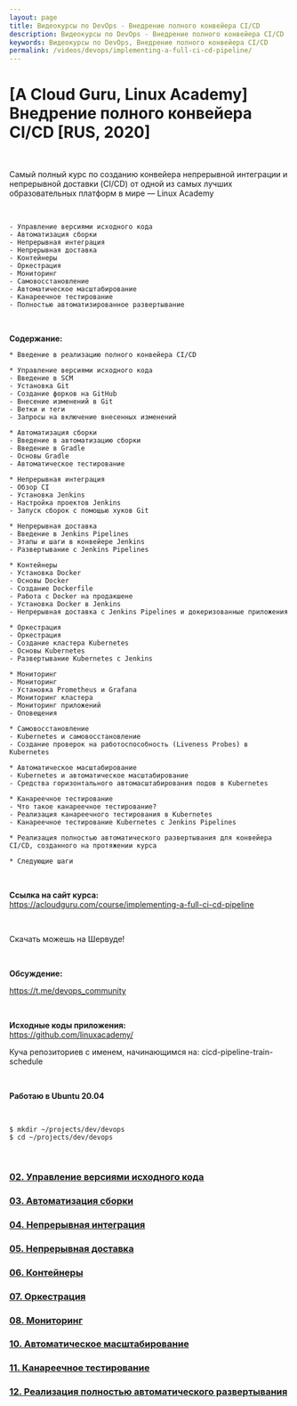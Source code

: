 ```yaml
---
layout: page
title: Видеокурсы по DevOps - Внедрение полного конвейера CI/CD
description: Видеокурсы по DevOps - Внедрение полного конвейера CI/CD
keywords: Видеокурсы по DevOps, Внедрение полного конвейера CI/CD
permalink: /videos/devops/implementing-a-full-ci-cd-pipeline/
---
```


# [A Cloud Guru, Linux Academy] Внедрение полного конвейера CI/CD [RUS, 2020]

<br/>

Самый полный курс по созданию конвейера непрерывной интеграции и непрерывной доставки (CI/CD) от одной из самых лучших образовательных платформ в мире — Linux Academy

<br/>

```
- Управление версиями исходного кода
- Автоматизация сборки
- Непрерывная интеграция
- Непрерывная доставка
- Контейнеры
- Оркестрация
- Мониторинг
- Самовосстановление
- Автоматическое масштабирование
- Канареечное тестирование
- Полностью автоматизированное развертывание
```

<br/>

**Содержание:**

```
* Введение в реализацию полного конвейера CI/CD

* Управление версиями исходного кода
- Введение в SCM
- Установка Git
- Создание форков на GitHub
- Внесение изменений в Git
- Ветки и теги
- Запросы на включение внесенных изменений​

* Автоматизация сборки
- Введение в автоматизацию сборки
- Введение в Gradle
- Основы Gradle
- Автоматическое тестирование​

* Непрерывная интеграция
- Обзор CI
- Установка Jenkins
- Настройка проектов Jenkins
- Запуск сборок с помощью хуков Git​

* Непрерывная доставка
- Введение в Jenkins Pipelines
- Этапы и шаги в конвейере Jenkins
- Развертывание с Jenkins Pipelines​

* Контейнеры
- Установка Docker
- Основы Docker
- Создание Dockerfile
- Работа с Docker на продакшене
- Установка Docker в Jenkins
- Непрерывная доставка с Jenkins Pipelines и докеризованные приложения​

* Оркестрация
- Оркестрация
- Создание кластера Kubernetes
- Основы Kubernetes
- Развертывание Kubernetes с Jenkins​

* Мониторинг
- Мониторинг
- Установка Prometheus и Grafana
- Мониторинг кластера
- Мониторинг приложений
- Оповещения​

* Самовосстановление
- Kubernetes и самовосстановление
- Создание проверок на работоспособность (Liveness Probes) в Kubernetes​

* Автоматическое масштабирование
- Kubernetes и автоматическое масштабирование
- Средства горизонтального автомасштабирования подов в Kubernetes​

* Канареечное тестирование
- Что такое канареечное тестирование?
- Реализация канареечного тестирования в Kubernetes
- Канареечное тестирование Kubernetes с Jenkins Pipelines​

* Реализация полностью автоматического развертывания для конвейера CI/CD, созданного на протяжении курса

* Следующие шаги
```

<br/>

**Ссылка на сайт курса:**  
https://acloudguru.com/course/implementing-a-full-ci-cd-pipeline

<br/>

Скачать можешь на Шервуде!

<br/>

**Обсуждение:**

https://t.me/devops_community

<br/>

**Исходные коды приложения:**  
https://github.com/linuxacademy/

Куча репозиториев с именем, начинающимся на: cicd-pipeline-train-schedule

<br/>

**Работаю в Ubuntu 20.04**

<br/>

    $ mkdir ~/projects/dev/devops
    $ cd ~/projects/dev/devops

<br/>

### [02. Управление версиями исходного кода](/videos/devops/implementing-a-full-ci-cd-pipeline/source-control-management/)

### [03. Автоматизация сборки](/videos/devops/implementing-a-full-ci-cd-pipeline/build-automation/)

### [04. Непрерывная интеграция](/videos/devops/implementing-a-full-ci-cd-pipeline/continuous-integration/)

### [05. Непрерывная доставка](/videos/devops/implementing-a-full-ci-cd-pipeline/continuous-delivery/)

### [06. Контейнеры](/videos/devops/implementing-a-full-ci-cd-pipeline/containers/)

### [07. Оркестрация](/videos/devops/implementing-a-full-ci-cd-pipeline/orchestration/)

### [08. Мониторинг](/videos/devops/implementing-a-full-ci-cd-pipeline/monitoring/)

### [10. Автоматическое масштабирование](/videos/devops/implementing-a-full-ci-cd-pipeline/autoscaling/)

### [11. Канареечное тестирование](/videos/devops/implementing-a-full-ci-cd-pipeline/canary-testing/)

### [12. Реализация полностью автоматического развертывания](/videos/devops/implementing-a-full-ci-cd-pipeline/fully-automated-deployment/)
